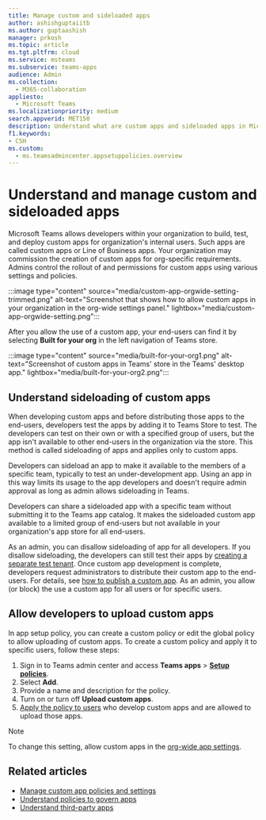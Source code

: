 ```yaml
---
title: Manage custom and sideloaded apps 
author: ashishguptaiitb
ms.author: guptaashish
manager: prkosh
ms.topic: article
ms.tgt.pltfrm: cloud
ms.service: msteams
ms.subservice: teams-apps
audience: Admin
ms.collection: 
  - M365-collaboration
appliesto: 
  - Microsoft Teams
ms.localizationpriority: medium
search.appverid: MET150
description: Understand what are custom apps and sideloaded apps in Microsoft Teams and manage the apps to govern their behavior, rollout, and permissions.
f1.keywords:
- CSH
ms.custom: 
  - ms.teamsadmincenter.appsetuppolicies.overview
---
```


# Understand and manage custom and sideloaded apps

Microsoft Teams allows developers within your organization to build, test, and deploy custom apps for organization's internal users. Such apps are called custom apps or Line of Business apps. Your organization may commission the creation of custom apps for org-specific requirements. Admins control the rollout of and permissions for custom apps using various settings and policies.

:::image type="content" source="media/custom-app-orgwide-setting-trimmed.png" alt-text="Screenshot that shows how to allow custom apps in your organization in the org-wide settings panel." lightbox="media/custom-app-orgwide-setting.png":::

After you allow the use of a custom app, your end-users can find it by selecting **Built for your org** in the left navigation of Teams store.

:::image type="content" source="media/built-for-your-org1.png" alt-text="Screenshot of custom apps in Teams' store in the Teams' desktop app." lightbox="media/built-for-your-org2.png":::

## Understand sideloading of custom apps

When developing custom apps and before distributing those apps to the end-users, developers test the apps by adding it to Teams Store to test. The developers can test on their own or with a specified group of users, but the app isn't available to other end-users in the organization via the store. This method is called sideloading of apps and applies only to custom apps.

Developers can sideload an app to make it available to the members of a specific team, typically to test an under-development app. Using an app in this way limits its usage to the app developers and doesn't require admin approval as long as admin allows sideloading in Teams.

Developers can share a sideloaded app with a specific team without submitting it to the Teams app catalog. It makes the sideloaded custom app available to a limited group of end-users but not available in your organization's app store for all end-users.

As an admin, you can disallow sideloading of app for all developers. If you disallow sideloading, the developers can still test their apps by [creating a separate test tenant](/microsoftteams/platform/concepts/build-and-test/prepare-your-o365-tenant). Once custom app development is complete, developers request administrators to distribute their custom app to the end-users. For details, see [how to publish a custom app](/microsoftteams/upload-custom-apps). As an admin, you allow (or block) the use a custom app for all users or for specific users.

## Allow developers to upload custom apps

In app setup policy, you can create a custom policy or edit the global policy to allow uploading of custom apps. To create a custom policy and apply it to specific users, follow these steps:

1. Sign in to Teams admin center and access **Teams apps** > **[Setup policies](https://admin.teams.microsoft.com/policies/app-setup)**.
1. Select **Add**.
1. Provide a name and description for the policy.
1. Turn on or turn off **Upload custom apps**.
1. [Apply the policy to users](assign-policies-users-and-groups.md#assign-a-policy-to-individual-users) who develop custom apps and are allowed to upload those apps.

> [!NOTE]
> To change this setting, allow custom apps in the [org-wide app settings](manage-apps.md#manage-org-wide-app-settings).

## Related articles

* [Manage custom app policies and settings](teams-custom-app-policies-and-settings.md)
* [Understand policies to govern apps](app-policies.md)
* [Understand third-party apps](overview-third-party-apps.md)

